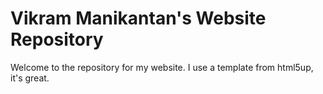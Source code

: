# Vikram Manikantan's Website Repository

Welcome to the repository for my website. I use a template from html5up, it's great. 

